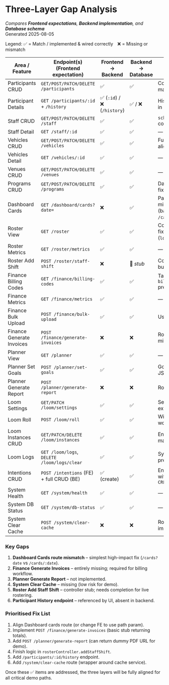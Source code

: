 # Three-Layer Gap Analysis  
_Compares **Frontend expectations**, **Backend implementation**, and **Database schema**_  
Generated 2025-08-05  

Legend: ✅ = Match / implemented & wired correctly ❌ = Missing or mismatch  

| Area / Feature | Endpoint(s) (Frontend expectation) | Frontend → Backend | Backend → Database | Notes |
|----------------|------------------------------------|--------------------|--------------------|-------|
| Participants CRUD | `GET/POST/PATCH/DELETE /participants` | ✅ | ✅ | Columns & PKs match audit |
| Participant Details | `GET /participants/:id` + `/history` | ✅ (`:id`) / ❌ (`/history`) | ✅ / ❌ | History route not in backend |
| Staff CRUD | `GET/POST/PATCH/DELETE /staff` | ✅ | ✅ | `schads_level` column now exists |
| Staff Detail | `GET /staff/:id` | ✅ | ✅ | — |
| Vehicles CRUD | `GET/POST/PATCH/DELETE /vehicles` | ✅ | ✅ | Fuel-type enum aligns with DB |
| Vehicles Detail | `GET /vehicles/:id` | ✅ | ✅ | — |
| Venues CRUD | `GET/POST/PATCH/DELETE /venues` | ✅ | ✅ | — |
| Programs CRUD | `GET/POST/PATCH/DELETE /programs` | ✅ | ✅ | Date constraints fixed in DB |
| Dashboard Cards | `GET /dashboard/cards?date=` | ❌ | ✅ | Path/query mismatch (backend uses `/cards/:date`) |
| Roster View | `GET /roster` | ✅ | ✅ | Column names fixed (`loom_instance_id`) |
| Roster Metrics | `GET /roster/metrics` | ✅ | ✅ | — |
| Roster Add Shift | `POST /roster/staff-shift` | ❌ | 🔸 *stub* | Controller exists but logic TODO |
| Finance Billing Codes | `GET /finance/billing-codes` | ✅ | ✅ | Table `billing_codes` present |
| Finance Metrics | `GET /finance/metrics` | ✅ | ✅ | — |
| Finance Bulk Upload | `POST /finance/bulk-upload` | ✅ | ✅ | Uses CSV import |
| Finance Generate Invoices | `POST /finance/generate-invoices` | ❌ | ❌ | Route & logic missing |
| Planner View | `GET /planner` | ✅ | ✅ | — |
| Planner Set Goals | `POST /planner/set-goals` | ✅ | ✅ | Goals stored in JSONB |
| Planner Generate Report | `POST /planner/generate-report` | ❌ | ❌ | Route missing |
| Loom Settings | `GET/PATCH /loom/settings` | ✅ | ✅ | Settings table exists |
| Loom Roll | `POST /loom/roll` | ✅ | ✅ | Window expansion works |
| Loom Instances CRUD | `GET/PATCH/DELETE /loom/instances` | ✅ | ✅ | Enum status matches DB |
| Loom Logs | `GET /loom/logs`, `DELETE /loom/logs/clear` | ✅ | ✅ | System_logs table present |
| Intentions CRUD | `POST /intentions` (FE) + full CRUD (BE) | ✅ (create) | ✅ | Enum updated with `CREATE_PROGRAM` |
| System Health | `GET /system/health` | ✅ | ✅ | — |
| System DB Status | `GET /system/db-status` | ✅ | ✅ | — |
| System Clear Cache | `POST /system/clear-cache` | ❌ | ❌ | Route not implemented |

### Key Gaps  
1. **Dashboard Cards route mismatch** – simplest high-impact fix (`/cards?date` vs `/cards/:date`).  
2. **Finance Generate Invoices** – entirely missing; required for billing workflow.  
3. **Planner Generate Report** – not implemented.  
4. **System Clear Cache** – missing (low risk for demo).  
5. **Roster Add Staff Shift** – controller stub; needs completion for live rostering.  
6. **Participant History endpoint** – referenced by UI, absent in backend.  

### Prioritised Fix List  
1. Align Dashboard cards route (or change FE to use path param).  
2. Implement `POST /finance/generate-invoices` (basic stub returning totals).  
3. Add `POST /planner/generate-report` (can return dummy PDF URL for demo).  
4. Finish logic in `rosterController.addStaffShift`.  
5. Add `/participants/:id/history` endpoint.  
6. Add `/system/clear-cache` route (wrapper around cache service).

Once these ✅ items are addressed, the three layers will be fully aligned for all critical demo paths.  
